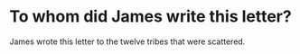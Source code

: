 # To whom did James write this letter?

James wrote this letter to the twelve tribes that were scattered.
